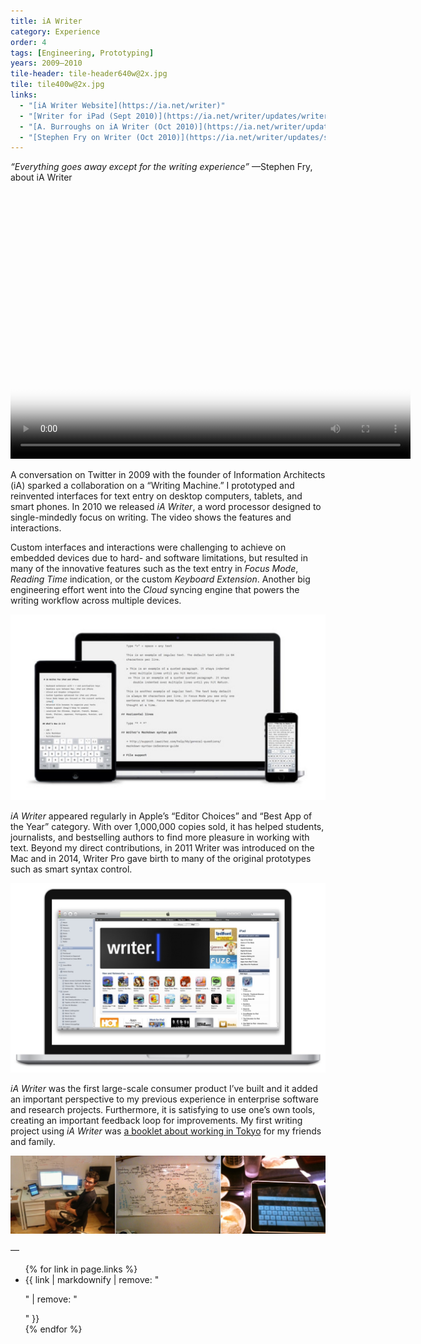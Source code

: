 ```yaml
---
title: iA Writer
category: Experience
order: 4
tags: [Engineering, Prototyping]
years: 2009–2010
tile-header: tile-header640w@2x.jpg
tile: tile400w@2x.jpg
links:
  - "[iA Writer Website](https://ia.net/writer)"
  - "[Writer for iPad (Sept 2010)](https://ia.net/writer/updates/writer-for-ipad)"
  - "[A. Burroughs on iA Writer (Oct 2010)](https://ia.net/writer/updates/the-pleasure-of-the-text)"
  - "[Stephen Fry on Writer (Oct 2010)](https://ia.net/writer/updates/stephen-fry-on-writer)"
---
```

*“Everything goes away except for the writing experience”*
—Stephen Fry, about iA Writer

<!-- This video "iA Writer Feature Walkthrough Video" (https://vimeo.com/18777877) isn't hosted on Vimeo anymore. -->
<!-- 428 is 50% of the native video height of 856, and seems reasonable. -->
<!-- Specify poster frame to show something other than just black in case we don't specify autoplay (or for mobile devices, where autoplay is off by default) -->
<video width="640" height="428" poster="videos/ia-writer/poster.jpg" controls autoplay>
  <source src="videos/ia-writer/ia-writer-for-ipad.mp4" type="video/mp4">
  Your browser does not support playing this video.
</video>

A conversation on Twitter in 2009 with the founder of Information Architects (iA) sparked a collaboration on a “Writing Machine.” I prototyped and reinvented interfaces for text entry on desktop computers, tablets, and smart phones. In 2010 we released *iA Writer*, a word processor designed to single-mindedly focus on writing. The video shows the features and interactions.

Custom interfaces and interactions were challenging to achieve on embedded devices due to hard- and software limitations, but resulted in many of the innovative features such as the text entry in *Focus Mode*, *Reading Time* indication, or the custom *Keyboard Extension*. Another big engineering effort went into the *Cloud* syncing engine that powers the writing workflow across multiple devices.

![Sync Devices](images/ia-writer/sync-devices.jpg)

*iA Writer* appeared regularly in Apple’s “Editor Choices” and “Best App of the Year” category. With over 1,000,000 copies sold, it has helped students, journalists, and bestselling authors to find more pleasure in working with text. Beyond my direct contributions, in 2011 Writer was introduced on the Mac and in 2014, Writer Pro gave birth to many of the original prototypes such as smart syntax control.

![App Store Featuring](images/ia-writer/app-store-featuring.jpg)

*iA Writer* was the first large-scale consumer product I’ve built and it added an important perspective to my previous experience in enterprise software and research projects. Furthermore, it is satisfying to use one’s own tools, creating an important feedback loop for improvements. My first writing project using *iA Writer* was [a booklet about working in Tokyo](booklet-tokyo) for my friends and family.

![Development Photos](images/ia-writer/development-photos.jpg)

—
<ul>
{% for link in page.links %}
  <li>{{ link | markdownify | remove: "<p>" | remove: "</p>" }}</li>
{% endfor %}
</ul>
